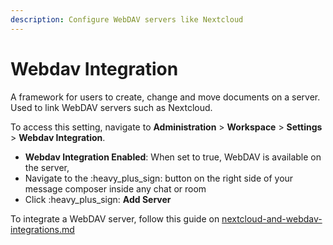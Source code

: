 ```yaml
---
description: Configure WebDAV servers like Nextcloud
---
```


# Webdav Integration

A framework for users to create, change and move documents on a server. Used to link WebDAV servers such as Nextcloud.

To access this setting, navigate to **Administration** > **Workspace** > **Settings** > **Webdav Integration**.

* **Webdav Integration Enabled**: When set to true, WebDAV is available on the server,
* Navigate to the :heavy\_plus\_sign:  button on the right side of your message composer inside any chat or room
* Click :heavy\_plus\_sign: **Add Server**

To integrate a WebDAV server, follow this guide on [nextcloud-and-webdav-integrations.md](../integrations/nextcloud-and-webdav-integrations.md "mention")

